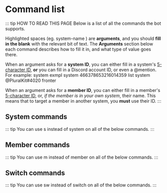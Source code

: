 ﻿# Command list

::: tip HOW TO READ THIS PAGE
Below is a list of all the commands the bot supports.

Highlighted spaces (eg. <Arg>system-name</Arg> ) are **arguments**, and you should **fill in the blank** with the relevant bit of text.
The **Arguments** section below each command describes how to fill it in, and what type of value goes there.

When an argument asks for a **system ID**, you can either fill in a system's [5-character ID](./ids.md), **or** you can fill in a Discord account ID, or even a @mention. For example:
<CmdGroup>
<Cmd comment="Looks up a system with the ID 'exmpl'">system <Arg>exmpl</Arg></Cmd>
<Cmd>system <Arg>466378653216014359</Arg> list</Cmd>
<Cmd>system <Arg>@PluralKit#4020</Arg> fronter</Cmd>
</CmdGroup>

When an argument asks for a **member ID**, you can either fill in a member's [5-character ID](./ids.md), or, *if the member is in your own system*, their name. This means that to target a member in another system, you **must** use their ID.
:::

## System commands
::: tip
You can use <CmdInline>s</CmdInline> instead of <CmdInline>system</CmdInline> on all of the below commands.
:::

<CommandInfo cmd="system-info"></CommandInfo>
<CommandInfo cmd="system-new"></CommandInfo>

## Member commands
::: tip
You can use <CmdInline>m</CmdInline> instead of <CmdInline>member</CmdInline> on all of the below commands.
:::

## Switch commands
::: tip
You can use <CmdInline>sw</CmdInline> instead of <CmdInline>switch</CmdInline> on all of the below commands.
:::